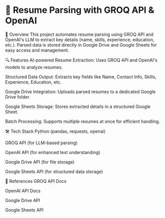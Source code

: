 # 📝 Resume Parsing with GROQ API & OpenAI

📌 Overview
This project automates resume parsing using GROQ API and OpenAI's LLM to extract key details (name, skills, experience, education, etc.). Parsed data is stored directly in Google Drive and Google Sheets for easy access and management.


🔍 Features
AI-powered Resume Extraction: Uses GROQ API and OpenAI's models to analyze resumes.

Structured Data Output: Extracts key fields like Name, Contact Info, Skills, Experience, Education, etc.

Google Drive Integration: Uploads parsed resumes to a dedicated Google Drive folder.

Google Sheets Storage: Stores extracted details in a structured Google Sheet.

Batch Processing: Supports multiple resumes at once for efficient handling.


🛠️ Tech Stack
Python (pandas, requests, openai)

GROQ API (for LLM-based parsing)

OpenAI API (for enhanced text understanding)

Google Drive API (for file storage)

Google Sheets API (for structured data storage)


🔗 References
GROQ API Docs

OpenAI API Docs

Google Drive API

Google Sheets API

